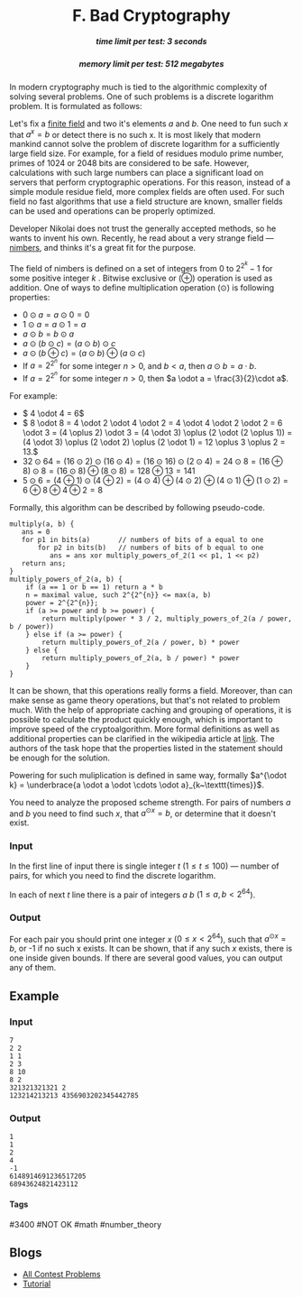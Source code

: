 <h1 style='text-align: center;'> F. Bad Cryptography</h1>

<h5 style='text-align: center;'>time limit per test: 3 seconds</h5>
<h5 style='text-align: center;'>memory limit per test: 512 megabytes</h5>

In modern cryptography much is tied to the algorithmic complexity of solving several problems. One of such problems is a discrete logarithm problem. It is formulated as follows: 

 Let's fix a [finite field](https://en.wikipedia.org/wiki/Finite_field) and two it's elements $a$ and $b$. One need to fun such $x$ that $a^x = b$ or detect there is no such x. It is most likely that modern mankind cannot solve the problem of discrete logarithm for a sufficiently large field size. For example, for a field of residues modulo prime number, primes of 1024 or 2048 bits are considered to be safe. However, calculations with such large numbers can place a significant load on servers that perform cryptographic operations. For this reason, instead of a simple module residue field, more complex fields are often used. For such field no fast algorithms that use a field structure are known, smaller fields can be used and operations can be properly optimized. 

Developer Nikolai does not trust the generally accepted methods, so he wants to invent his own. Recently, he read about a very strange field — [nimbers](https://en.wikipedia.org/wiki/Nimber), and thinks it's a great fit for the purpose. 

The field of nimbers is defined on a set of integers from 0 to $2^{2^k} - 1$ for some positive integer $k$ . Bitwise exclusive or ($\oplus$) operation is used as addition. One of ways to define multiplication operation ($\odot$) is following properties: 

* $0 \odot a = a \odot 0 = 0$
* $1 \odot a = a \odot 1 = a$
* $a \odot b = b \odot a$
* $a \odot (b \odot c)= (a \odot b) \odot c$
* $a \odot (b \oplus c) = (a \odot b) \oplus (a \odot c)$
* If $a = 2^{2^n}$ for some integer $n > 0$, and $b < a$, then $a \odot b = a \cdot b$.
* If $a = 2^{2^n}$ for some integer $n > 0$, then $a \odot a = \frac{3}{2}\cdot a$.

For example: 

* $ 4 \odot 4 = 6$
* $ 8 \odot 8 = 4 \odot 2 \odot 4 \odot 2 = 4 \odot 4 \odot 2 \odot 2 = 6 \odot 3 = (4 \oplus 2) \odot 3 = (4 \odot 3) \oplus (2 \odot (2 \oplus 1)) = (4 \odot 3) \oplus (2 \odot 2) \oplus (2 \odot 1) = 12 \oplus 3 \oplus 2 = 13.$
* $32 \odot 64 = (16 \odot 2) \odot (16 \odot 4) = (16 \odot 16) \odot (2 \odot 4) = 24 \odot 8 = (16 \oplus 8) \odot 8 = (16 \odot 8) \oplus (8 \odot 8) = 128 \oplus 13 = 141$
* $5 \odot 6 = (4 \oplus 1) \odot (4 \oplus 2) = (4\odot 4) \oplus (4 \odot 2) \oplus (4 \odot 1) \oplus (1 \odot 2) = 6 \oplus 8 \oplus 4 \oplus 2 = 8$

Formally, this algorithm can be described by following pseudo-code. 


```text
multiply(a, b) {  
   ans = 0  
   for p1 in bits(a)       // numbers of bits of a equal to one  
       for p2 in bits(b)   // numbers of bits of b equal to one  
          ans = ans xor multiply_powers_of_2(1 << p1, 1 << p2)  
   return ans;  
}  
multiply_powers_of_2(a, b) {  
    if (a == 1 or b == 1) return a * b  
    n = maximal value, such 2^{2^{n}} <= max(a, b)  
    power = 2^{2^{n}};  
    if (a >= power and b >= power) {  
        return multiply(power * 3 / 2, multiply_powers_of_2(a / power, b / power))  
    } else if (a >= power) {  
        return multiply_powers_of_2(a / power, b) * power  
    } else {  
        return multiply_powers_of_2(a, b / power) * power  
    }  
}  

```
It can be shown, that this operations really forms a field. Moreover, than can make sense as game theory operations, but that's not related to problem much. With the help of appropriate caching and grouping of operations, it is possible to calculate the product quickly enough, which is important to improve speed of the cryptoalgorithm. More formal definitions as well as additional properties can be clarified in the wikipedia article at [link](https://en.wikipedia.org/wiki/Nimber). The authors of the task hope that the properties listed in the statement should be enough for the solution. 

Powering for such muliplication is defined in same way, formally $a^{\odot k} = \underbrace{a \odot a \odot \cdots \odot a}_{k~\texttt{times}}$.

You need to analyze the proposed scheme strength. For pairs of numbers $a$ and $b$ you need to find such $x$, that $a^{\odot x} = b$, or determine that it doesn't exist. 

### Input

In the first line of input there is single integer $t$ ($1 \le t \le 100$) — number of pairs, for which you need to find the discrete logarithm.

In each of next $t$ line there is a pair of integers $a$ $b$ ($1 \le a, b < 2^{64}$). 

### Output

For each pair you should print one integer $x$ ($0 \le x < 2^{64}$), such that $a^{\odot x} = b$, or -1 if no such x exists. It can be shown, that if any such $x$ exists, there is one inside given bounds. If there are several good values, you can output any of them. 

## Example

### Input


```text
7
2 2
1 1
2 3
8 10
8 2
321321321321 2
123214213213 4356903202345442785
```
### Output


```text
1
1
2
4
-1
6148914691236517205
68943624821423112
```


#### Tags 

#3400 #NOT OK #math #number_theory 

## Blogs
- [All Contest Problems](../VK_Cup_2019-2020_-_Elimination_Round_(Engine).md)
- [Tutorial](../blogs/Tutorial.md)
